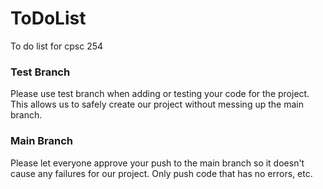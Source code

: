 # ToDoList
To do list for cpsc 254 

### Test Branch
Please use test branch when adding or testing your code for the project. 
This allows us to safely create our project without messing up the main branch.

### Main Branch
Please let everyone approve your push to the main branch so it doesn't cause any failures for our project. Only push code that has no errors, etc.
